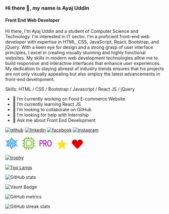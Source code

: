 ### Hi there 👋, my name is Ayaj Uddin
#### Front End Web Developer
Hi there, I'm Ayaj Uddin and a student of Computer Science and Technology. I'm interested in IT sector. I'm a proficient front-end web developer with expertise in HTML, CSS, JavaScript, React, Bootstrap, and jQuery. With a keen eye for design and a strong grasp of user interface principles, I excel in creating visually stunning and highly functional websites. My skills in modern web development technologies allow me to build responsive and interactive interfaces that enhance user experiences. My dedication to staying abreast of industry trends ensures that his projects are not only visually appealing but also employ the latest advancements in front-end development.

Skills: HTML / CSS / Bootstrap / Javascript / React JS / jQuery

- 🔭 I’m currently working on Food E-commerce Website 
- 🌱 I’m currently learning React JS 
- 👯 I’m looking to collaborate on GitHub 
- 🤔 I’m looking for help with Internship 
- 💬 Ask me about Front End Development 


[<img src='https://cdn.jsdelivr.net/npm/simple-icons@3.0.1/icons/github.svg' alt='github' height='40'>](https://github.com/ayaj-uddin-24)  [<img src='https://cdn.jsdelivr.net/npm/simple-icons@3.0.1/icons/linkedin.svg' alt='linkedin' height='40'>](https://www.linkedin.com/in/https://www.linkedin.com/in/ayaj-uddin-4587342a8//)  [<img src='https://cdn.jsdelivr.net/npm/simple-icons@3.0.1/icons/facebook.svg' alt='facebook' height='40'>](https://www.facebook.com/https://www.facebook.com/profile.php?id=61551861402110)  [<img src='https://cdn.jsdelivr.net/npm/simple-icons@3.0.1/icons/instagram.svg' alt='instagram' height='40'>](https://www.instagram.com/https://www.instagram.com/ayaj_uddin_24//)  

<a href='https://archiveprogram.github.com/'><img src='https://raw.githubusercontent.com/acervenky/animated-github-badges/master/assets/acbadge.gif' width='40' height='40'></a> <a href='https://docs.github.com/en/developers'><img src='https://raw.githubusercontent.com/acervenky/animated-github-badges/master/assets/devbadge.gif' width='40' height='40'></a> <a href='https://github.com/pricing'><img src='https://raw.githubusercontent.com/acervenky/animated-github-badges/master/assets/pro.gif' width='40' height='40'></a> <a href='https://stars.github.com/'><img src='https://raw.githubusercontent.com/acervenky/animated-github-badges/master/assets/starbadge.gif' width='35' height='35'></a> <a href='https://docs.github.com/en/github/supporting-the-open-source-community-with-github-sponsors'><img src='https://raw.githubusercontent.com/acervenky/animated-github-badges/master/assets/sponsorbadge.gif' width='35' height='35'></a> 

[![trophy](https://github-profile-trophy.vercel.app/?username=ayaj-uddin-24)](https://github.com/ryo-ma/github-profile-trophy)

[![Top Langs](https://github-readme-stats.vercel.app/api/top-langs/?username=ayaj-uddin-24)](https://github.com/anuraghazra/github-readme-stats)

![GitHub stats](https://github-readme-stats.vercel.app/api?username=ayaj-uddin-24&show_icons=true&count_private=true)  

![Vaunt Badge](https://api.vaunt.dev/v1/github/entities/ayaj-uddin-24/contributions?format=svg&private=true)  

![GitHub metrics](https://metrics.lecoq.io/ayaj-uddin-24)  

![GitHub streak stats](https://streak-stats.demolab.com/?user=ayaj-uddin-24)  
